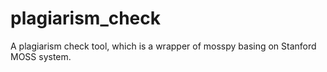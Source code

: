 # plagiarism_check
A plagiarism check tool, which is a wrapper of mosspy basing on Stanford MOSS system.
